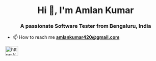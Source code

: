 <h1 align="center">Hi 👋, I'm Amlan Kumar</h1>
<h3 align="center">A passionate Software Tester from Bengaluru, India</h3>

- 📫 How to reach me **amlankumar420@gmail.com**


<p align="left">
<a href="https://linkedin.com/in/amlan-kumar-b438626b/" target="blank"><img align="center" src="https://raw.githubusercontent.com/rahuldkjain/github-profile-readme-generator/master/src/images/icons/Social/linked-in-alt.svg" alt="https://www.linkedin.com/in/amlan-kumar-b438626b/" height="30" width="40" /></a>
</p>
